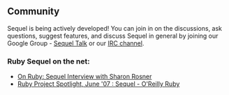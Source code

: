 ## Community

Sequel is being actively developed! You can join in on the discussions, ask questions, suggest features, and discuss Sequel in general by joining our Google Group - [Sequel Talk](http://groups.google.com/group/sequel-talk) or our [IRC channel](irc://irc.freenode.net/sequel).

### Ruby Sequel on the net:
* [On Ruby: Sequel Interview with Sharon Rosner](http://on-ruby.blogspot.com/2008/01/sequel-interview-with-sharon-rosner.html)
* [Ruby Project Spotlight, June '07 : Sequel - O'Reilly Ruby](http://www.oreillynet.com/ruby/blog/2007/07/ruby_project_spotlight_june_07.html)
